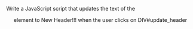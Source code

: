 Write a JavaScript script that updates the text of the <header> element to New Header!!! when the user clicks on DIV#update_header 

